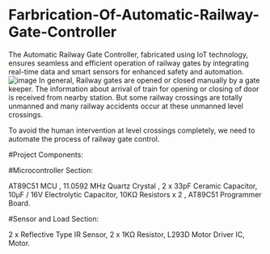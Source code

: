 # Farbrication-Of-Automatic-Railway-Gate-Controller
The Automatic Railway Gate Controller, fabricated using IoT technology, ensures seamless and efficient operation of railway gates by integrating real-time data and smart sensors for enhanced safety and automation. 
![image](https://github.com/user-attachments/assets/11e12976-7b90-4a94-b15e-2e645a77305f)
In general, Railway gates are opened or closed manually by a gate keeper. The information about arrival of train for opening or closing of door is received from nearby station. But some railway crossings are totally unmanned and many railway accidents occur at these unmanned level crossings.

To avoid the human intervention at level crossings completely, we need to automate the process of railway gate control.

#Project Components:

#Microcontroller Section:

AT89C51 MCU ,
11.0592 MHz Quartz Crystal , 
2 x 33pF Ceramic Capacitor, 
10µF / 16V Electrolytic Capacitor,
10KΩ Resistors x 2 ,
AT89C51 Programmer Board.

#Sensor and Load Section:

2 x Reflective Type IR Sensor,
2 x 1KΩ Resistor,
L293D Motor Driver IC,
Motor.
